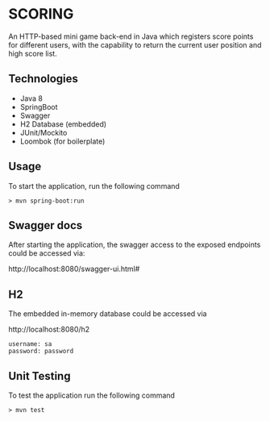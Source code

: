 # SCORING

An HTTP-based mini game back-end in Java which registers score points for different users, with the capability to return the current user position and high score list.

## Technologies

- Java 8
- SpringBoot
- Swagger
- H2 Database (embedded)
- JUnit/Mockito
- Loombok (for boilerplate)

## Usage
To start the application, run the following command

```shell
> mvn spring-boot:run
```

## Swagger docs

After starting the application, the swagger access to the exposed endpoints could be accessed via:

http://localhost:8080/swagger-ui.html#

## H2

The embedded in-memory database could be accessed via

http://localhost:8080/h2

```
username: sa
password: password
```

## Unit Testing
To test the application run the following command

```shell
> mvn test
```

